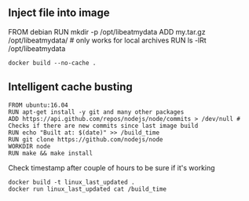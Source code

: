## Inject file into image

FROM debian
RUN mkdir -p /opt/libeatmydata
ADD my.tar.gz /opt/libeatmydata/ # only works for local archives
RUN ls -lRt /opt/libeatmydata

```
docker build --no-cache .
```

## Intelligent cache busting

```
FROM ubuntu:16.04
RUN apt-get install -y git and many other packages
ADD https://api.github.com/repos/nodejs/node/commits > /dev/null # Checks if there are new commits since last image build
RUN echo "Built at: $(date)" >> /build_time
RUN git clone https://github.com/nodejs/node
WORKDIR node
RUN make && make install
```

Check timestamp after couple of hours to be sure if it's working

```
docker build -t linux_last_updated .
docker run linux_last_updated cat /build_time
```
